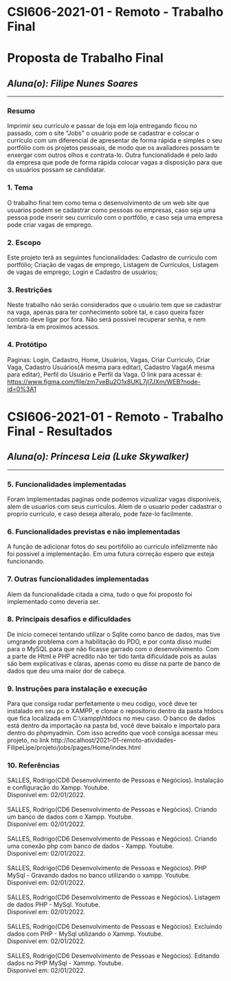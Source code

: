 # **CSI606-2021-01 - Remoto - Trabalho Final**

# **Proposta de Trabalho Final**

## *Aluna(o): Filipe Nunes Soares*

--------------

<!-- Descrever um resumo sobre o trabalho. -->

### Resumo
  
  Imprimir seu currículo e passar de loja em loja entregando ficou no passado, com o site "Jobs" o usuário pode se cadastrar e colocar o currículo com um diferencial de apresentar de forma rápida e simples o seu portfólio com os projetos pessoais, de modo que os avaliadores possam te enxergar com outros olhos e contrata-lo. 
  Outra funcionalidade é pelo lado da empresa que pode de forma rápida colocar vagas a disposição para que os usuários possam se candidatar.

<!-- Apresentar o tema. -->
### 1. Tema

  O trabalho final tem como tema o desenvolvimento de um web site que usuarios podem se cadastrar como pessoas ou empresas, caso seja uma pessoa pode inserir seu currículo com o portfólio, e caso seja uma empresa pode criar vagas de emprego.

<!-- Descrever e limitar o escopo da aplicação. -->
### 2. Escopo

  Este projeto terá as seguintes funcionalidades: Cadastro de currículo com portfólio; Criação de vagas de emprego, Listagem de Currículos, Listagem de vagas de emprego; Login e Cadastro de usuários; 

<!-- Apresentar restrições de funcionalidades e de escopo. -->
### 3. Restrições

  Neste trabalho não serão considerados que o usuário tem que se cadastrar na vaga, apenas para ter conhecimento sobre tal, e caso queira fazer contato deve ligar por fora. Não será possivel recuperar senha, e nem lembra-la em proximos acessos. 

<!-- Construir alguns protótipos para a aplicação, disponibilizá-los no Github e descrever o que foi considerado. //-->
### 4. Protótipo

  Paginas: Login, Cadastro, Home, Usuários, Vagas, Criar Curriculo, Criar Vaga, Cadastro Usuários(A mesma para editar), Cadastro Vaga(A mesma para editar), Perfil do Usuário e Perfil da Vaga.
O link para acessar é: https://www.figma.com/file/zm7veBu2O1x8UKL7jl7JXm/WEB?node-id=0%3A1  

# **CSI606-2021-01 - Remoto - Trabalho Final - Resultados**
## *Aluna(o): Princesa Leia (Luke Skywalker)*

--------------

<!-- Este documento tem como objetivo apresentar o projeto desenvolvido, considerando o que foi definido na proposta e o produto final. -->

### 5. Funcionalidades implementadas
Foram implementadas paginas onde podemos vizualizar vagas disponiveis, alem de usuarios com seus curriculos. Alem de o usuario poder cadastrar o proprio curriculo, e caso deseja alteralo, pode faze-lo facilmente.
<!-- Descrever as funcionalidades que eram previstas e foram implementas. -->
  
### 6. Funcionalidades previstas e não implementadas
A função de adicionar fotos do seu portifólio ao curriculo infelizmente não foi possivel a implementação. Em uma futura correção espero que esteja funcionando.
<!-- Descrever as funcionalidades que eram previstas e não foram implementas, apresentando uma breve justificativa do porquê elas não foram incluídas -->

### 7. Outras funcionalidades implementadas
Alem da funcionalidade citada a cima, tudo o que foi proposto foi implementado como deveria ser.
<!-- Descrever as funcionalidades implementas além daquelas que foram previstas, caso se aplique.  -->

### 8. Principais desafios e dificuldades
De inicio comecei tentando utilizar o Sqlite como banco de dados, mas tive umgrande problema com a habilitação do PDO, e por conta disso mudei para o MySQL para que não ficasse garrado com o desenvolvimento. Com a parte de Html e PHP acredito não ter tido tanta dificuldade pois as aulas são bem explicativas e claras, apenas como eu disse na parte de banco de dados que deu uma maior dor de cabeça. 
<!-- Descrever os principais desafios encontrados no desenvolvimento do trabalho, quais foram as dificuldades e como elas foram superadas e resolvidas. -->

### 9. Instruções para instalação e execução
Para que consiga rodar perfeitamente o meu codigo, você deve ter instalado em seu pc o XAMPP, e clonar o repositorio dentro da pasta htdocs que fica localizada em C:\xampp\htdocs no meu caso. O banco de dados está dentro da importação na pasta bd, você deve baixalo e importalo para dentro do phpmyadmin. Com isso acredito que você consiga acessar meu projeto, no link http://localhost/2021-01-remoto-atividades-FilipeLipe/projeto/jobs/pages/Home/index.html
<!-- Descrever o que deve ser feito para instalar (ou baixar) a aplicação, o que precisa ser configurando (parâmetros, banco de dados e afins) e como executá-la. -->

### 10. Referências
SALLES, Rodrigo(CD6 Desenvolvimento de Pessoas e Negócios). Instalação e configuração do Xampp. Youtube.<br />
Disponivel em: 02/01/2022.<br /><br />
SALLES, Rodrigo(CD6 Desenvolvimento de Pessoas e Negócios). Criando um banco de dados com o Xampp. Youtube.<br />
Disponivel em: 02/01/2022. <br /><br />
SALLES, Rodrigo(CD6 Desenvolvimento de Pessoas e Negócios). Criando uma conexão php com banco de dados - Xampp. Youtube.<br />
Disponivel em: 02/01/2022. <br /><br />
SALLES, Rodrigo(CD6 Desenvolvimento de Pessoas e Negócios). PHP MySql - Gravando dados no banco utilizando o xampp. Youtube.<br />
Disponivel em: 02/01/2022. <br /><br />
SALLES, Rodrigo(CD6 Desenvolvimento de Pessoas e Negócios). Listagem de dados PHP - MySql. Youtube.<br />
Disponivel em: 02/01/2022. <br /><br />
SALLES, Rodrigo(CD6 Desenvolvimento de Pessoas e Negócios). Excluindo dados com PHP - MySql utilizando o Xammp. Youtube.<br />
Disponivel em: 02/01/2022. <br /><br />
SALLES, Rodrigo(CD6 Desenvolvimento de Pessoas e Negócios). Editando dados no PHP MySql - Xammp. Youtube.<br />
Disponivel em: 02/01/2022.
<!-- Referências podem ser incluídas, caso necessário. Utilize o padrão ABNT. -->
